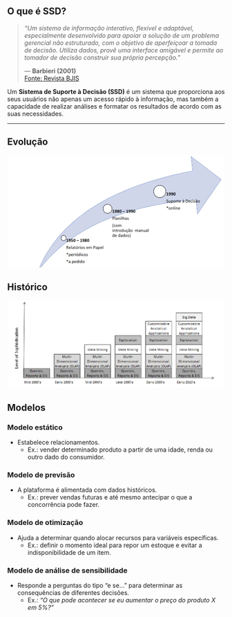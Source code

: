 ## O que é SSD? 

> *“Um sistema de informação interativo, flexível e adaptável, especialmente
> desenvolvido para apoiar a solução de um problema gerencial não estruturado,
> com o objetivo de aperfeiçoar a tomada de decisão. Utiliza dados, provê uma
> interface amigável e permite ao tomador de decisão construir sua própria
> percepção.”*  
>
> — **Barbieri (2001)**  
> [Fonte: Revista BJIS](https://revistas.marilia.unesp.br/index.php/bjis/article/view/5962/4525)



Um **Sistema de Suporte à Decisão (SSD)** é um sistema que proporciona
aos seus usuários não apenas um acesso rápido à informação, mas também
a capacidade de realizar análises e formatar os resultados de acordo com
as suas necessidades.

---
## Evolução

![alt text](./image/1.png)

## Histórico

![alt text](./image/2.png)

## Modelos

### Modelo estático
- Estabelece relacionamentos.  
  - Ex.: vender determinado produto a partir de uma idade, renda ou outro dado do consumidor.  


### Modelo de previsão
- A plataforma é alimentada com dados históricos.  
  - Ex.: prever vendas futuras e até mesmo antecipar o que a concorrência pode fazer.  


### Modelo de otimização
- Ajuda a determinar quando alocar recursos para variáveis específicas.  
  - Ex.: definir o momento ideal para repor um estoque e evitar a indisponibilidade de um item.  


### Modelo de análise de sensibilidade
- Responde a perguntas do tipo “e se...” para determinar as consequências de diferentes decisões.  
  - Ex.: *“O que pode acontecer se eu aumentar o preço do produto X em 5%?”*  
